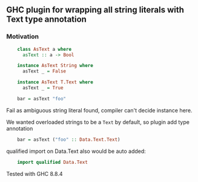 ## GHC plugin for wrapping all string literals with  Text type annotation

### Motivation

```haskell
    class AsText a where
      asText :: a -> Bool

    instance AsText String where
      asText _ = False

    instance AsText T.Text where
      asText _ = True

    bar = asText "foo"
```

Fail as ambiguous string literal found, compiler can't decide instance here.

We wanted overloaded strings to be a `Text` by default, so plugin add type annotation

```haskell
    bar = asText ("foo" :: Data.Text.Text)
```

qualified import on Data.Text also would be auto added:

```haskell
    import qualified Data.Text
```

Tested with GHC 8.8.4
